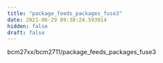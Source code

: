 ```yaml
---
title: "package_feeds_packages_fuse3"
date: 2021-06-29 09:38:24.593914
hidden: false
draft: false
---
```


bcm27xx/bcm2711/package_feeds_packages_fuse3

